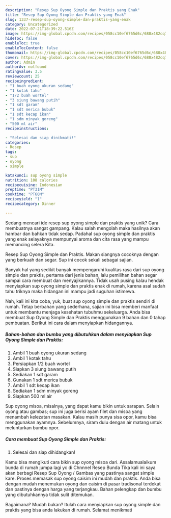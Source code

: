 ```yaml
---
description: "Resep Sup Oyong Simple dan Praktis yang Enak"
title: "Resep Sup Oyong Simple dan Praktis yang Enak"
slug: 1337-resep-sup-oyong-simple-dan-praktis-yang-enak
category: Uncategorized
date: 2022-07-21T18:39:22.516Z
image: https://img-global.cpcdn.com/recipes/058cc10ef6765d6c/680x482cq70/sup-oyong-simple-dan-praktis-foto-resep-utama.jpg
hideToc: false
enableToc: true
enableTocContent: false
thumbnail: https://img-global.cpcdn.com/recipes/058cc10ef6765d6c/680x482cq70/sup-oyong-simple-dan-praktis-foto-resep-utama.jpg
cover: https://img-global.cpcdn.com/recipes/058cc10ef6765d6c/680x482cq70/sup-oyong-simple-dan-praktis-foto-resep-utama.jpg
author: Admin
authorAv: notfound
ratingvalue: 3.5
reviewcount: 25
recipeingredient:
- "1 buah oyong ukuran sedang"
- "1 kotak tahu"
- "1/2 buah wortel"
- "3 siung bawang putih"
- "1 sdt garam"
- "1 sdt merica bubuk"
- "1 sdt kecap ikan"
- "1 sdm minyak goreng"
- "500 ml air"
recipeinstructions:

- "Selesai dan siap dinikmati!"
categories:
- Resep
tags:
- sup
- oyong
- simple

katakunci: sup oyong simple 
nutrition: 108 calories
recipecuisine: Indonesian
preptime: "PT31M"
cooktime: "PT60M"
recipeyield: "1"
recipecategory: Dinner

---
```





Sedang mencari ide resep sup oyong simple dan praktis yang unik? Cara membuatnya sangat gampang. Kalau salah mengolah maka hasilnya akan hambar dan bahkan tidak sedap. Padahal sup oyong simple dan praktis yang enak selayaknya mempunyai aroma dan cita rasa yang mampu memancing selera Kita.





Resep Sup Oyong Simple dan Praktis. Makan siangnya cocoknya dengan yang berkuah dan segar. Sup ini cocok sekali sebagai sajian.

Banyak hal yang sedikit banyak mempengaruhi kualitas rasa dari sup oyong simple dan praktis, pertama dari jenis bahan, lalu pemilihan bahan segar sampai cara membuat dan menyajikannya. Tidak usah pusing kalau hendak menyiapkan sup oyong simple dan praktis enak di rumah, karena asal sudah tahu triknya maka hidangan ini mampu jadi suguhan istimewa.






Nah, kali ini kita coba, yuk, buat sup oyong simple dan praktis sendiri di rumah. Tetap berbahan yang sederhana, sajian ini bisa memberi manfaat untuk membantu menjaga kesehatan tubuhmu sekeluarga. Anda bisa membuat Sup Oyong Simple dan Praktis menggunakan 9 bahan dan 0 tahap pembuatan. Berikut ini cara dalam menyiapkan hidangannya.

<!--inarticleads1-->

##### Bahan-bahan dan bumbu yang dibutuhkan dalam menyiapkan Sup Oyong Simple dan Praktis:

1. Ambil 1 buah oyong ukuran sedang
1. Ambil 1 kotak tahu
1. Persiapkan 1/2 buah wortel
1. Siapkan 3 siung bawang putih
1. Sediakan 1 sdt garam
1. Gunakan 1 sdt merica bubuk
1. Ambil 1 sdt kecap ikan
1. Sediakan 1 sdm minyak goreng
1. Siapkan 500 ml air


Sup oyong misoa, misalnya, yang dapat kamu bikin untuk sarapan. Selain oyong atau gambas; sup ini juga berisi ayam filet dan misoa yang menambah kelezatan masakan. Kalau masih punya sisa opor, kamu bisa menggunakan ayamnya. Sebelumnya, siram dulu dengan air matang untuk melunturkan bumbu opor. 

<!--inarticleads2-->

##### Cara membuat Sup Oyong Simple dan Praktis:


1. Selesai dan siap dihidangkan!

Kamu bisa mengikuti cara bikin sup oyong misoa dari. Assalamualaikum bunda di rumah jumpa lagi yc di Chnnnel Resep Bunda Tika kali ini saya akan berbagi Resep Sup Oyong / Gambas yang pastinya sangat simple kare. Proses memasak sup oyong caisim ini mudah dan praktis. Anda bisa dengan mudah menemukan oyong dan caisim di pasar tradisonal terdekat dan pastinya dengan harga yang terjangkau. Bahan pelengkap dan bumbu yang dibutuhkannya tidak sulit ditemukan. 

Bagaimana? Mudah bukan? Itulah cara menyiapkan sup oyong simple dan praktis yang bisa anda lakukan di rumah. Selamat menikmati
